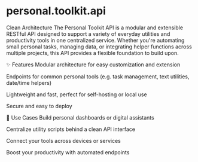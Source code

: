 # personal.toolkit.api
Clean Architecture
The Personal Toolkit API is a modular and extensible RESTful API designed to support a variety of everyday utilities and productivity tools in one centralized service. Whether you're automating small personal tasks, managing data, or integrating helper functions across multiple projects, this API provides a flexible foundation to build upon.

✨ Features
Modular architecture for easy customization and extension

Endpoints for common personal tools (e.g. task management, text utilities, date/time helpers)

Lightweight and fast, perfect for self-hosting or local use

Secure and easy to deploy

🔧 Use Cases
Build personal dashboards or digital assistants

Centralize utility scripts behind a clean API interface

Connect your tools across devices or services

Boost your productivity with automated endpoints

